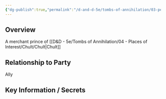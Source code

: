 ```yaml
---
{"dg-publish":true,"permalink":"/d-and-d-5e/tombs-of-annihilation/03-people-of-interest/jobal/","noteIcon":"","created":"2025-07-16T20:16:51.946-05:00","updated":"2025-08-06T10:48:46.320-05:00"}
---
```


## Overview
A merchant prince of [[D&D - 5e/Tombs of Annihilation/04 - Places of Interest/Chult/Chult\|Chult]]

## Relationship to Party
Ally

## Key Information / Secrets

